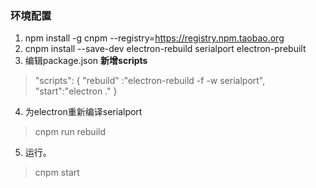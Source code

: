 ### 环境配置

1. npm install -g cnpm --registry=https://registry.npm.taobao.org
2. cnpm install --save-dev electron-rebuild serialport electron-prebuilt
3. 编辑package.json
 **新增scripts** 
> "scripts": {
>   "rebuild" :"electron-rebuild -f -w serialport",
>   "start":"electron ."
> }

4. 为electron重新编译serialport
> cnpm run rebuild
5. 运行。
> cnpm start